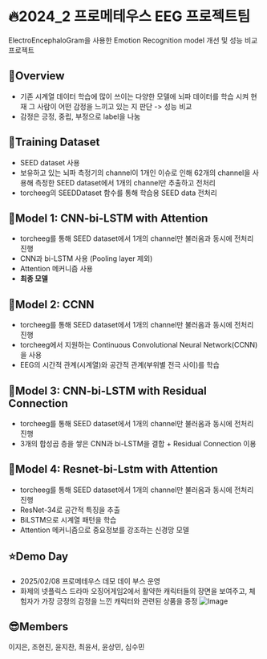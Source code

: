 # 🔥2024_2 프로메테우스 EEG 프로젝트팀 

ElectroEncephaloGram을 사용한 Emotion Recognition model 개선 및 성능 비교 프로젝트

## 🤔Overview
* 기존 시계열 데이터 학습에 많이 쓰이는 다양한 모델에 뇌파 데이터를 학습 시켜 현재 그 사람이 어떤 감정을 느끼고 있는 지 판단 -> 성능 비교
* 감정은 긍정, 중립, 부정으로 label을 나눔

## 📑Training Dataset
* SEED dataset 사용
* 보유하고 있는 뇌파 측정기의 channel이 1개인 이슈로 인해 62개의 channel을 사용해 측정한 SEED dataset에서 1개의 channel만 추출하고 전처리
* torcheeg의 SEEDDataset 함수를 통해 학습용 SEED data 전처리

## 🧠Model 1: CNN-bi-LSTM with Attention
* torcheeg를 통해 SEED dataset에서 1개의 channel만 불러옴과 동시에 전처리 진행
* CNN과 bi-LSTM 사용 (Pooling layer 제외)
* Attention 메커니즘 사용
* **최종 모델**

## 🧠Model 2: CCNN
* torcheeg를 통해 SEED dataset에서 1개의 channel만 불러옴과 동시에 전처리 진행
* torcheeg에서 지원하는 Continuous Convolutional Neural Network(CCNN)을 사용
* EEG의 시간적 관계(시계열)와 공간적 관계(부위별 전극 사이)를 학습
  
## 🧠Model 3: CNN-bi-LSTM with Residual Connection
* torcheeg를 통해 SEED dataset에서 1개의 channel만 불러옴과 동시에 전처리 진행
* 3개의 합성곱 층을 쌓은 CNN과 bi-LSTM을 결합 + Residual Connection 이용

## 🧠Model 4: Resnet-bi-Lstm with Attention
* torcheeg를 통해 SEED dataset에서 1개의 channel만 불러옴과 동시에 전처리 진행
* ResNet-34로 공간적 특징을 추출 
* BiLSTM으로 시계열 패턴을 학습 
* Attention 메커니즘으로 중요정보를 강조하는 신경망 모델

## ⭐Demo Day
* 2025/02/08 프로메테우스 데모 데이 부스 운영
* 화제의 넷플릭스 드라마 오징어게임2에서 활약한 캐릭터들의 장면을 보여주고, 체험자가 가장 긍정의 감정을 느낀 캐릭터와 관련된 상품을 증정
![Image](https://github.com/user-attachments/assets/4799129f-64c6-474a-be45-c97041b1e235)

## 😎Members
이지은, 조현진, 윤지찬, 최윤서, 윤상민, 심수민

